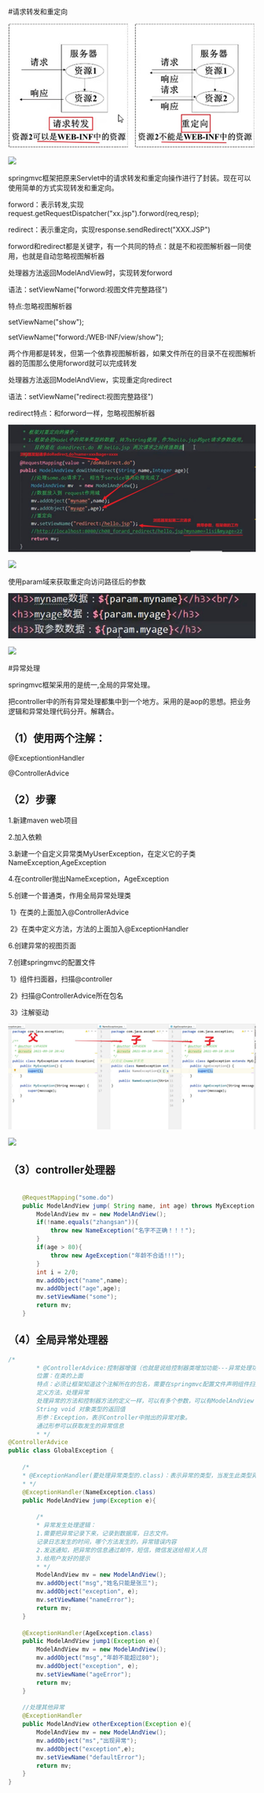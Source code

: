 #请求转发和重定向

![](../assets/image/Snipaste_2021-09-10_13-00-38.jpg)

![]({{lvfasen.github.io}}/assets/image/Snipaste_2021-09-10_13-00-38.jpg)

springmvc框架把原来Servlet中的请求转发和重定向操作进行了封装。现在可以使用简单的方式实现转发和重定向。

forword：表示转发,实现request.getRequestDispatcher("xx.jsp").forword(req,resp);

redirect：表示重定向，实现response.sendRedirect("XXX.JSP")

forword和redirect都是关键字，有一个共同的特点：就是不和视图解析器一同使用，也就是自动忽略视图解析器

处理器方法返回ModelAndView时，实现转发forword

语法：setViewName("forword:视图文件完整路径")

特点:忽略视图解析器

setViewName("show");

setViewName("forword:/WEB-INF/view/show");

两个作用都是转发，但第一个依靠视图解析器，如果文件所在的目录不在视图解析器的范围那么使用forword就可以完成转发

处理器方法返回ModelAndView，实现重定向redirect

语法：setViewName("redirect:视图完整路径")

redirect特点：和forword一样，忽略视图解析器

![](../assets/image/Snipaste_2021-09-10_15-11-31.jpg)

![]({{lvfasen.github.io}}/assets/image/Snipaste_2021-09-10_15-11-31.jpg)

使用param域来获取重定向访问路径后的参数

![](../assets/image/Snipaste_2021-09-10_15-16-54.jpg)

![]({{lvfasen.github.io}}/assets/image/Snipaste_2021-09-10_15-16-54.jpg)

#异常处理

springmvc框架采用的是统一,全局的异常处理。

把controller中的所有异常处理都集中到一个地方。采用的是aop的思想。把业务逻辑和异常处理代码分开。解耦合。

## （1）使用两个注解：

@ExceptiontionHandler

@ControllerAdvice

## （2）步骤

1.新建maven web项目

2.加入依赖

3.新建一个自定义异常类MyUserException，在定义它的子类NameException,AgeException

4.在controller抛出NameException，AgeException

5.创建一个普通类，作用全局异常处理类

​      1》在类的上面加入@ControllerAdvice

​	  2》在类中定义方法，方法的上面加入@ExceptionHandler

6.创建异常的视图页面

7.创建springmvc的配置文件

​	   1》组件扫面器，扫描@controller

​	   2》扫描@ControllerAdvice所在包名

​	   3》注解驱动

![](../assets/image/Snipaste_2021-09-10_21-58-10.jpg)

![]({{lvfasen.github.io}}/assets/image/Snipaste_2021-09-10_21-58-10.jpg)

## （3）controller处理器

```java

    @RequestMapping("some.do")
    public ModelAndView jump( String name, int age) throws MyException {
        ModelAndView mv = new ModelAndView();
        if(!name.equals("zhangsan")){
            throw new NameException("名字不正确！！！");
        }
        if(age > 80){
            throw new AgeException("年龄不合适!!!");
        }
        int i = 2/0;
        mv.addObject("name",name);
        mv.addObject("age",age);
        mv.setViewName("some");
        return mv;
    }
```

## （4）全局异常处理器

```java
/*
        * @ControllerAdvice:控制器增强（也就是说给控制器类增加功能---异常处理功能）
        位置：在类的上面
        特点：必须让框架知道这个注解所在的包名，需要在springmvc配置文件声明组件扫描器。
        定义方法，处理异常
        处理异常的方法和控制器方法的定义一样，可以有多个参数，可以有ModelAndView
        String void 对象类型的返回值
        形参：Exception，表示Controller中抛出的异常对象。
        通过形参可以获取发生的异常信息
        * */
@ControllerAdvice
public class GlobalException {

    /*
    * @ExceptionHandler(要处理异常类型的.class)：表示异常的类型，当发生此类型异常时由此方法处理
    * */
    @ExceptionHandler(NameException.class)
    public ModelAndView jump(Exception e){

        /*
        * 异常发生处理逻辑：
        1.需要把异常记录下来，记录到数据库，日志文件。
        记录日志发生的时间，哪个方法发生的，异常错误内容
        2.发送通知，把异常的信息通过邮件，短信，微信发送给相关人员
        3.给用户友好的提示
        * */
        ModelAndView mv = new ModelAndView();
        mv.addObject("msg","姓名只能是张三");
        mv.addObject("exception", e);
        mv.setViewName("nameError");
        return mv;
    }

    @ExceptionHandler(AgeException.class)
    public ModelAndView jump1(Exception e){
        ModelAndView mv = new ModelAndView();
        mv.addObject("msg","年龄不能超过80");
        mv.addObject("exception", e);
        mv.setViewName("ageError");
        return mv;
    }

    //处理其他异常
    @ExceptionHandler
    public ModelAndView otherException(Exception e){
        ModelAndView mv = new ModelAndView();
        mv.addObject("ms","出现异常");
        mv.addObject("exception",e);
        mv.setViewName("defaultError");
        return mv;
    }
}

```





